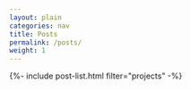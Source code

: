 ```yaml
---
layout: plain
categories: nav
title: Posts
permalink: /posts/
weight: 1
---
```


{%- include post-list.html filter="projects" -%}
